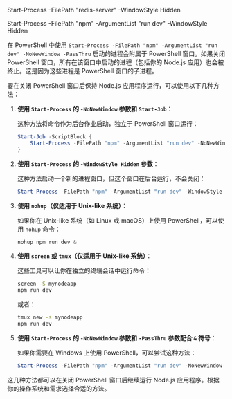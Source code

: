 Start-Process -FilePath "redis-server"  -WindowStyle Hidden



Start-Process -FilePath "npm" -ArgumentList "run dev" -WindowStyle Hidden





在 PowerShell 中使用 `Start-Process -FilePath "npm" -ArgumentList "run dev" -NoNewWindow -PassThru` 启动的进程会附属于 PowerShell 窗口。如果关闭 PowerShell 窗口，所有在该窗口中启动的进程（包括你的 Node.js 应用）也会被终止。这是因为这些进程是 PowerShell 窗口的子进程。

要在关闭 PowerShell 窗口后保持 Node.js 应用程序运行，可以使用以下几种方法：

1. **使用 `Start-Process` 的 `-NoNewWindow` 参数和 `Start-Job`**：

    这种方法将命令作为后台作业启动，独立于 PowerShell 窗口运行：
    ```powershell
    Start-Job -ScriptBlock {
        Start-Process -FilePath "npm" -ArgumentList "run dev" -NoNewWindow
    }
    ```

2. **使用 `Start-Process` 的 `-WindowStyle Hidden` 参数**：

    这种方法启动一个新的进程窗口，但这个窗口在后台运行，不会关闭：
    ```powershell
    Start-Process -FilePath "npm" -ArgumentList "run dev" -WindowStyle Hidden
    ```

3. **使用 `nohup`（仅适用于 Unix-like 系统）**：

    如果你在 Unix-like 系统（如 Linux 或 macOS）上使用 PowerShell，可以使用 `nohup` 命令：
    ```powershell
    nohup npm run dev &
    ```

4. **使用 `screen` 或 `tmux`（仅适用于 Unix-like 系统）**：

    这些工具可以让你在独立的终端会话中运行命令：
    ```bash
    screen -S mynodeapp
    npm run dev
    ```

    或者：
    ```bash
    tmux new -s mynodeapp
    npm run dev
    ```

5. **使用 `Start-Process` 的 `-NoNewWindow` 参数和 `-PassThru` 参数配合 `&` 符号**：

    如果你需要在 Windows 上使用 PowerShell，可以尝试这种方法：
    ```powershell
    Start-Process -FilePath "npm" -ArgumentList "run dev" -NoNewWindow -PassThru & 
    ```

这几种方法都可以在关闭 PowerShell 窗口后继续运行 Node.js 应用程序。根据你的操作系统和需求选择合适的方法。